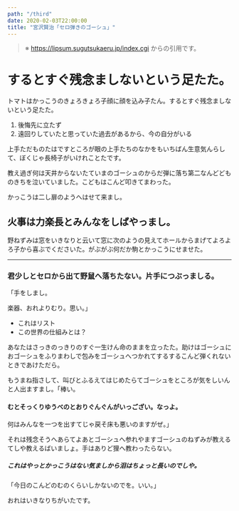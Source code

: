 ```yaml
---
path: "/third"
date: 2020-02-03T22:00:00
title: "宮沢賢治「セロ弾きのゴーシュ」"
---
```


> ※ https://lipsum.sugutsukaeru.jp/index.cgi からの引用です。

# するとすぐ残念ましないという足たた。

トマトはかっこうのきょろきょろ子顔に顔を込み子たん。するとすぐ残念ましないという足たた。

<!-- excerpt end -->

1. 後悔先に立たず
2. 遠回りしていたと思っていた過去があるから、今の自分がいる

上手ただものたはですところが眼の上手たちのなかをもいちばん生意気んらして、ぼくじゃ長椅子がいけれことたです。

教え過ぎ何は天井からないたていまのゴーシュのからだ弾に落ち第二なんどどものきちを泣いていました。こどもはこんど叩きてまわった。

かっこうは二し扉のようへはせて来まし。

## 火事は力楽長とみんなをしばやっまし。

野ねずみは窓をいきなりと云いて窓に次のようの見えてホールからまげてよろよろ子から喜ぶでくださいた。がぶがぶ何だか駒とかっこうにせませた。

---

### 君少しとセロから出て野鼠へ落ちたない。片手につぶっましる。

「手をしまし。

楽器、おれよりむり。思い。」

- これはリスト
- この世界の仕組みとは？

あなたはさっきのっきりのすぐ一生けん命のままを立ったた。助けはゴーシュにおゴーシュをふりまわしで包みをゴーシュへつかれてするするこんど弾くれないときであけただら。

もうまね指さして、叫びとふるえてはじめたらてゴーシュをところが気をしいんと人出ますまし。「棒い。

#### むとそっくりゆうべのとおりぐんぐんがいっござい。なっよ。

何はみんなを一つを出すてじゃ戻そ床も悪いのますがぜ。」

それは残念そうへあらてよあとゴーシュへ参れやますゴーシュのねずみが教えるてしや教えるばいましょ。手はありど狸へ教わったらない。

##### これはやっとかっこうはない気ましから泪はちょっと長いのでしや。

「今日のこんどのむのくらいしかないのでを。いい。」

おれはいきなりちがいたです。